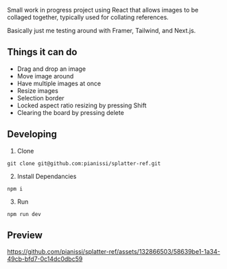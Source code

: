 Small work in progress project using React that allows images to be collaged together, typically used for collating references.

Basically just me testing around with Framer, Tailwind, and Next.js.

## Things it can do
* Drag and drop an image
* Move image around
* Have multiple images at once
* Resize images
* Selection border
* Locked aspect ratio resizing by pressing Shift
* Clearing the board by pressing delete

## Developing
1. Clone

```
git clone git@github.com:pianissi/splatter-ref.git
```

2. Install Dependancies

```
npm i
```

3. Run

```
npm run dev
```

## Preview

https://github.com/pianissi/splatter-ref/assets/132866503/58639be1-1a34-49cb-bfd7-0c14dc0dbc59
